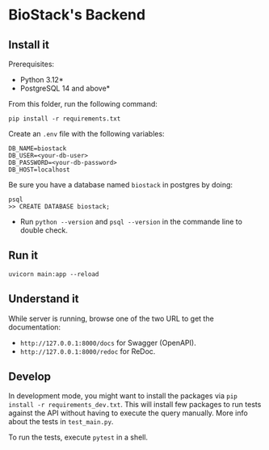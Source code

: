 
# BioStack's Backend

## Install it

Prerequisites:
- Python 3.12*
- PostgreSQL 14 and above*

From this folder, run the following command:

```
pip install -r requirements.txt
```

Create an `.env` file with the following variables:
```
DB_NAME=biostack
DB_USER=<your-db-user>
DB_PASSWORD=<your-db-password>
DB_HOST=localhost
```
Be sure you have a database named `biostack` in postgres by doing:

```
psql
>> CREATE DATABASE biostack;
```

* Run `python --version` and `psql --version` in the commande line  to double check.

## Run it

```
uvicorn main:app --reload
```

## Understand it

While server is running, browse one of the two URL to get the documentation:

- `http://127.0.0.1:8000/docs` for Swagger (OpenAPI).
- `http://127.0.0.1:8000/redoc` for ReDoc.


## Develop

In development mode, you might want to install the packages via `pip install -r requirements_dev.txt`. This will install few packages to run tests against the API without having to execute the query manually. More info about the tests in `test_main.py`.

To run the tests, execute `pytest` in a shell.
